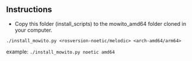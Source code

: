 ## Instructions

- Copy this folder (install_scripts) to the mowito_amd64 folder cloned in your computer.

`./install_mowito.py <rosversion-noetic/melodic> <arch-amd64/arm64>`

example:
`./install_mowito.py noetic amd64`
